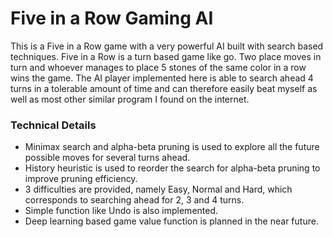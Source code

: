 # Five in a Row Gaming AI
This is a Five in a Row game with a very powerful AI built with search based techniques. Five in a Row is a turn based game like go. Two place moves in turn and whoever manages to place 5 stones of the same color in a row wins the game. The AI player implemented here is able to search ahead 4 turns in a tolerable amount of time and can therefore easily beat myself as well as most other similar program I found on the internet.

### Technical Details
- Minimax search and alpha-beta pruning is used to explore all the future possible moves for several turns ahead.
- History heuristic is used to reorder the search for alpha-beta pruning to improve pruning efficiency.
- 3 difficulties are provided, namely Easy, Normal and Hard, which corresponds to searching ahead for 2, 3 and 4 turns.
- Simple function like Undo is also implemented.
- Deep learning based game value function is planned in the near future.
